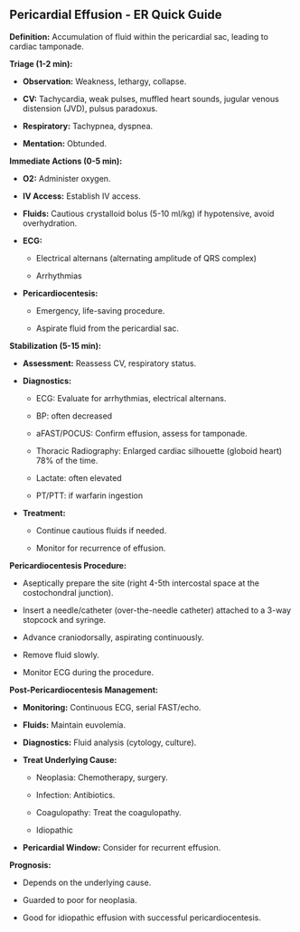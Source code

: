 ## Pericardial Effusion - ER Quick Guide

**Definition:** Accumulation of fluid within the pericardial sac, leading to cardiac tamponade.

**Triage (1-2 min):**

* **Observation:** Weakness, lethargy, collapse.

* **CV:** Tachycardia, weak pulses, muffled heart sounds, jugular venous distension (JVD), pulsus paradoxus.

* **Respiratory:** Tachypnea, dyspnea.

* **Mentation:** Obtunded.

**Immediate Actions (0-5 min):**

* **O2:** Administer oxygen.

* **IV Access:** Establish IV access.

* **Fluids:** Cautious crystalloid bolus (5-10 ml/kg) if hypotensive, avoid overhydration.

* **ECG:** 

    * Electrical alternans (alternating amplitude of QRS complex)
    
    * Arrhythmias

* **Pericardiocentesis:**

    * Emergency, life-saving procedure.

    * Aspirate fluid from the pericardial sac.

**Stabilization (5-15 min):**

* **Assessment:** Reassess CV, respiratory status.

* **Diagnostics:**

    * ECG: Evaluate for arrhythmias, electrical alternans.

    * BP: often decreased

    * aFAST/POCUS: Confirm effusion, assess for tamponade.

    * Thoracic Radiography: Enlarged cardiac silhouette (globoid heart) 78% of the time.

    * Lactate: often elevated

    * PT/PTT: if warfarin ingestion

* **Treatment:**

    * Continue cautious fluids if needed.

    * Monitor for recurrence of effusion.

**Pericardiocentesis Procedure:**

* Aseptically prepare the site (right 4-5th intercostal space at the costochondral junction).

* Insert a needle/catheter (over-the-needle catheter) attached to a 3-way stopcock and syringe.

* Advance craniodorsally, aspirating continuously.

* Remove fluid slowly.

* Monitor ECG during the procedure.

**Post-Pericardiocentesis Management:**

* **Monitoring:** Continuous ECG, serial FAST/echo.

* **Fluids:** Maintain euvolemia.

* **Diagnostics:** Fluid analysis (cytology, culture).

* **Treat Underlying Cause:**

    * Neoplasia: Chemotherapy, surgery.

    * Infection: Antibiotics.

    * Coagulopathy: Treat the coagulopathy.

    * Idiopathic

* **Pericardial Window:** Consider for recurrent effusion.

**Prognosis:**

* Depends on the underlying cause.

* Guarded to poor for neoplasia.

* Good for idiopathic effusion with successful pericardiocentesis.